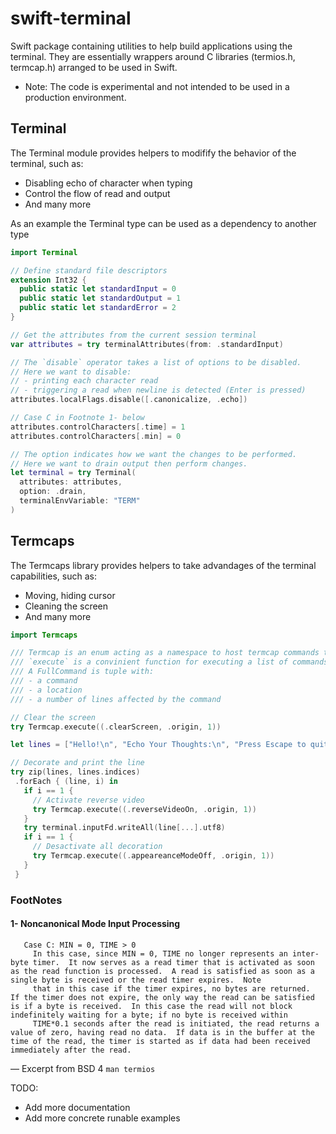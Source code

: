 # swift-terminal

Swift package containing utilities to help build applications using the terminal.
They are essentially wrappers around C libraries (termios.h, termcap.h) arranged to be used in Swift.

- Note: The code is experimental and not intended to be used in a production environment.

## Terminal
The Terminal module provides helpers to modifify the behavior of the terminal, such as:
  - Disabling echo of character when typing
  - Control the flow of read and output
  - And many more
  
As an example the Terminal type can be used as a dependency to another type

```swift
import Terminal

// Define standard file descriptors
extension Int32 {
  public static let standardInput = 0
  public static let standardOutput = 1
  public static let standardError = 2
}

// Get the attributes from the current session terminal
var attributes = try terminalAttributes(from: .standardInput)

// The `disable` operator takes a list of options to be disabled.
// Here we want to disable:
// - printing each character read
// - triggering a read when newline is detected (Enter is pressed)
attributes.localFlags.disable([.canonicalize, .echo])

// Case C in Footnote 1- below
attributes.controlCharacters[.time] = 1
attributes.controlCharacters[.min] = 0

// The option indicates how we want the changes to be performed.
// Here we want to drain output then perform changes.
let terminal = try Terminal(
  attributes: attributes,
  option: .drain,
  terminalEnvVariable: "TERM"
)
```

## Termcaps
The Termcaps library provides helpers to take advandages of the terminal capabilities, such as:
 - Moving, hiding cursor
 - Cleaning the screen
 - And many more
 
 ```swift
import Termcaps

/// Termcap is an enum acting as a namespace to host termcap commands to execute on the terminal
/// `execute` is a convinient function for executing a list of commands.
/// A FullCommand is tuple with:
/// - a command
/// - a location
/// - a number of lines affected by the command

// Clear the screen
try Termcap.execute((.clearScreen, .origin, 1))

let lines = ["Hello!\n", "Echo Your Thoughts:\n", "Press Escape to quit\n"]

// Decorate and print the line
try zip(lines, lines.indices)
  .forEach { (line, i) in
    if i == 1 {
      // Activate reverse video
      try Termcap.execute((.reverseVideoOn, .origin, 1))
    }
    try terminal.inputFd.writeAll(line[...].utf8)
    if i == 1 {
      // Desactivate all decoration
      try Termcap.execute((.appeareanceModeOff, .origin, 1))
    }
  }


 ```
 
### FootNotes

#### 1- Noncanonical Mode Input Processing 
  
```
   Case C: MIN = 0, TIME > 0
     In this case, since MIN = 0, TIME no longer represents an inter-byte timer.  It now serves as a read timer that is activated as soon as the read function is processed.  A read is satisfied as soon as a single byte is received or the read timer expires.  Note
     that in this case if the timer expires, no bytes are returned.  If the timer does not expire, the only way the read can be satisfied is if a byte is received.  In this case the read will not block indefinitely waiting for a byte; if no byte is received within
     TIME*0.1 seconds after the read is initiated, the read returns a value of zero, having read no data.  If data is in the buffer at the time of the read, the timer is started as if data had been received immediately after the read.

```
     
— Excerpt from BSD 4 ```man termios```

TODO: 
  - Add more documentation
  - Add more concrete runable examples

